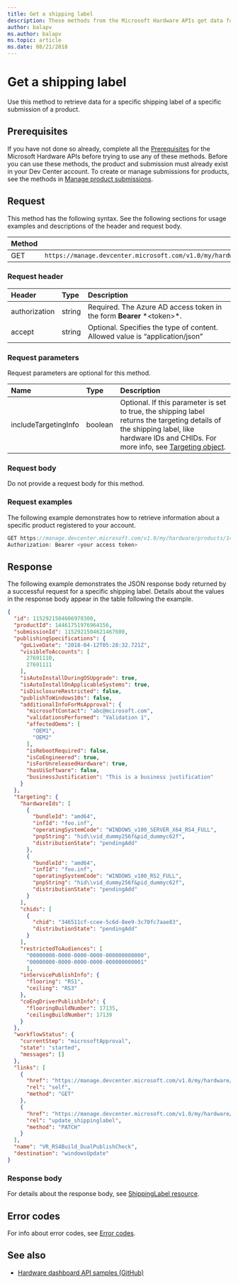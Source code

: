 ```yaml
---
title: Get a shipping label
description: These methods from the Microsoft Hardware APIs get data for shipping labels of hardware products registered to your Hardware dev center Account.
author: balapv
ms.author: balapv
ms.topic: article
ms.date: 08/21/2018
---
```


# Get a shipping label

Use this method to retrieve data for a specific shipping label of a specific submission of a product.

## Prerequisites

If you have not done so already, complete all the [Prerequisites](dashboard-api.md) for the Microsoft Hardware APIs before trying to use any of these methods. Before you can use these methods, the product and submission must already exist in your Dev Center account. To create or manage submissions for products, see the methods in [Manage product submissions](manage-product-submissions.md).

## Request

This method has the following syntax. See the following sections for usage examples and descriptions of the header and request body.

|Method|Request URI|
|--|--|
|GET|`https://manage.devcenter.microsoft.com/v1.0/my/hardware/products/{productId}/submissions/{submissionId}/shippingLabels/{shippingLabelId}`|

### Request header

| Header | Type | Description |
|:--|:--|:--|
| authorization | string | Required. The Azure AD access token in the form **Bearer** \*<token\>*. |
| accept | string | Optional. Specifies the type of content. Allowed value is “application/json” |

### Request parameters

Request parameters are optional for this method.

|Name|Type|Description|
|:--|:--|:--|
| includeTargetingInfo | boolean | Optional. If this parameter is set to true, the shipping label returns the targeting details of the shipping label, like hardware IDs and CHIDs. For more info, see [Targeting object](get-shipping-labels.md#targeting-object).|

### Request body

Do not provide a request body for this method.

### Request examples

The following example demonstrates how to retrieve information about a specific product registered to your account.

```cpp
GET https://manage.devcenter.microsoft.com/v1.0/my/hardware/products/14461751976964156/submissions/1152921504621467600/shippingLabels/1152921504606980300 HTTP/1.1
Authorization: Bearer <your access token>
```

## Response

The following example demonstrates the JSON response body returned by a successful request for a specific shipping label. Details about the values in the response body appear in the table following the example.

```json
{
  "id": 1152921504606978300,
  "productId": 14461751976964156,
  "submissionId": 1152921504621467600,
  "publishingSpecifications": {
    "goLiveDate": "2018-04-12T05:28:32.721Z",
    "visibleToAccounts": [
      27691110,
      27691111
    ],
    "isAutoInstallDuringOSUpgrade": true,
    "isAutoInstallOnApplicableSystems": true,
    "isDisclosureRestricted": false,
    "publishToWindows10s": false,
    "additionalInfoForMsApproval": {
      "microsoftContact": "abc@mcirosoft.com",
      "validationsPerformed": "Validation 1",
      "affectedOems": [
        "OEM1",
        "OEM2"
      ],
      "isRebootRequired": false,
      "isCoEngineered": true,
      "isForUnreleasedHardware": true,
      "hasUiSoftware": false,
      "businessJustification": "This is a business justification"
    }
  },
  "targeting": {
    "hardwareIds": [
      {
        "bundleId": "amd64",
        "infId": "foo.inf",
        "operatingSystemCode": "WINDOWS_v100_SERVER_X64_RS4_FULL",
        "pnpString": "hid\\vid_dummy256f&pid_dummyc62f",
        "distributionState": "pendingAdd"
      },
      {
        "bundleId": "amd64",
        "infId": "foo.inf",
        "operatingSystemCode": "WINDOWS_v100_RS2_FULL",
        "pnpString": "hid\\vid_dummy256f&pid_dummyc62f",
        "distributionState": "pendingAdd"
      }
    ],
    "chids": [
      {
        "chid": "346511cf-ccee-5c6d-8ee9-3c70fc7aae83",
        "distributionState": "pendingAdd"
      }
    ],
    "restrictedToAudiences": [
      "00000000-0000-0000-0000-000000000000",
      "00000000-0000-0000-0000-000000000001"
      ],
    "inServicePublishInfo": {
      "flooring": "RS1",
      "ceiling": "RS3"
    },
    "coEngDriverPublishInfo": {
      "flooringBuildNumber": 17135,
      "ceilingBuildNumber": 17139
    }
  },
  "workflowStatus": {
    "currentStep": "microsoftApproval",
    "state": "started",
    "messages": []
  },
  "links": [
    {
      "href": "https://manage.devcenter.microsoft.com/v1.0/my/hardware/products/14461751976964157/submissions/1152921504621467613/shippingLabels/1152921504606978459",
      "rel": "self",
      "method": "GET"
    },
    {
      "href": "https://manage.devcenter.microsoft.com/v1.0/my/hardware/products/14461751976964157/submissions/1152921504621467613/shippingLabels/1152921504606978459",
      "rel": "update_shippinglabel",
      "method": "PATCH"
    }
  ],
  "name": "VR_RS4Build_DualPublishCheck",
  "destination": "windowsUpdate"
}
```
### Response body

For details about the response body, see [ShippingLabel resource](get-shipping-labels.md#shippinglabel-resource).

## Error codes

For info about error codes, see [Error codes](get-product-data.md#error-codes).

## See also

- [Hardware dashboard API samples (GitHub)](https://aka.ms/hpc_async_api_samples)
